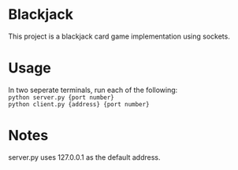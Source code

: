 # Blackjack

This project is a blackjack card game implementation using sockets.

# Usage

In two seperate terminals, run each of the following: \
```python server.py {port number}``` \
```python client.py {address} {port number}```

# Notes

server.py uses 127.0.0.1 as the default address.
